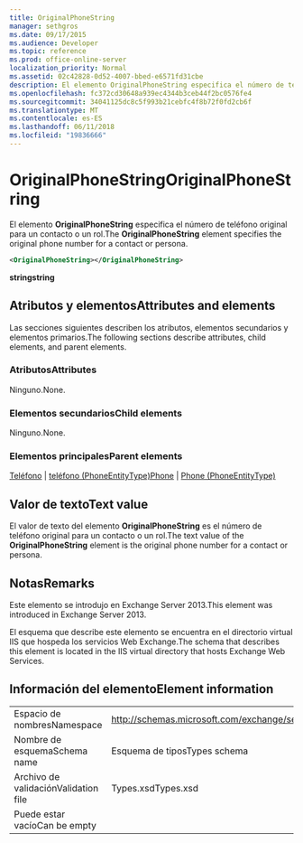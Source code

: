 ```yaml
---
title: OriginalPhoneString
manager: sethgros
ms.date: 09/17/2015
ms.audience: Developer
ms.topic: reference
ms.prod: office-online-server
localization_priority: Normal
ms.assetid: 02c42828-0d52-4007-bbed-e6571fd31cbe
description: El elemento OriginalPhoneString especifica el número de teléfono original para un contacto o un rol.
ms.openlocfilehash: fc372cd30648a939ec4344b3ceb44f2bc0576fe4
ms.sourcegitcommit: 34041125dc8c5f993b21cebfc4f8b72f0fd2cb6f
ms.translationtype: MT
ms.contentlocale: es-ES
ms.lasthandoff: 06/11/2018
ms.locfileid: "19836666"
---
```

# <a name="originalphonestring"></a><span data-ttu-id="43afb-103">OriginalPhoneString</span><span class="sxs-lookup"><span data-stu-id="43afb-103">OriginalPhoneString</span></span>

<span data-ttu-id="43afb-104">El elemento **OriginalPhoneString** especifica el número de teléfono original para un contacto o un rol.</span><span class="sxs-lookup"><span data-stu-id="43afb-104">The **OriginalPhoneString** element specifies the original phone number for a contact or persona.</span></span> 
  
```XML
<OriginalPhoneString></OriginalPhoneString>
```

 <span data-ttu-id="43afb-105">**string**</span><span class="sxs-lookup"><span data-stu-id="43afb-105">**string**</span></span>
## <a name="attributes-and-elements"></a><span data-ttu-id="43afb-106">Atributos y elementos</span><span class="sxs-lookup"><span data-stu-id="43afb-106">Attributes and elements</span></span>

<span data-ttu-id="43afb-107">Las secciones siguientes describen los atributos, elementos secundarios y elementos primarios.</span><span class="sxs-lookup"><span data-stu-id="43afb-107">The following sections describe attributes, child elements, and parent elements.</span></span>
  
### <a name="attributes"></a><span data-ttu-id="43afb-108">Atributos</span><span class="sxs-lookup"><span data-stu-id="43afb-108">Attributes</span></span>

<span data-ttu-id="43afb-109">Ninguno.</span><span class="sxs-lookup"><span data-stu-id="43afb-109">None.</span></span>
  
### <a name="child-elements"></a><span data-ttu-id="43afb-110">Elementos secundarios</span><span class="sxs-lookup"><span data-stu-id="43afb-110">Child elements</span></span>

<span data-ttu-id="43afb-111">Ninguno.</span><span class="sxs-lookup"><span data-stu-id="43afb-111">None.</span></span>
  
### <a name="parent-elements"></a><span data-ttu-id="43afb-112">Elementos principales</span><span class="sxs-lookup"><span data-stu-id="43afb-112">Parent elements</span></span>

<span data-ttu-id="43afb-113">[Teléfono](phone.md) | [teléfono (PhoneEntityType)](phone-phoneentitytype.md)</span><span class="sxs-lookup"><span data-stu-id="43afb-113">[Phone](phone.md) | [Phone (PhoneEntityType)](phone-phoneentitytype.md)</span></span>
  
## <a name="text-value"></a><span data-ttu-id="43afb-114">Valor de texto</span><span class="sxs-lookup"><span data-stu-id="43afb-114">Text value</span></span>

<span data-ttu-id="43afb-115">El valor de texto del elemento **OriginalPhoneString** es el número de teléfono original para un contacto o un rol.</span><span class="sxs-lookup"><span data-stu-id="43afb-115">The text value of the **OriginalPhoneString** element is the original phone number for a contact or persona.</span></span> 
  
## <a name="remarks"></a><span data-ttu-id="43afb-116">Notas</span><span class="sxs-lookup"><span data-stu-id="43afb-116">Remarks</span></span>

<span data-ttu-id="43afb-117">Este elemento se introdujo en Exchange Server 2013.</span><span class="sxs-lookup"><span data-stu-id="43afb-117">This element was introduced in Exchange Server 2013.</span></span>
  
<span data-ttu-id="43afb-118">El esquema que describe este elemento se encuentra en el directorio virtual IIS que hospeda los servicios Web Exchange.</span><span class="sxs-lookup"><span data-stu-id="43afb-118">The schema that describes this element is located in the IIS virtual directory that hosts Exchange Web Services.</span></span>
  
## <a name="element-information"></a><span data-ttu-id="43afb-119">Información del elemento</span><span class="sxs-lookup"><span data-stu-id="43afb-119">Element information</span></span>

|||
|:-----|:-----|
|<span data-ttu-id="43afb-120">Espacio de nombres</span><span class="sxs-lookup"><span data-stu-id="43afb-120">Namespace</span></span>  <br/> |http://schemas.microsoft.com/exchange/services/2006/types  <br/> |
|<span data-ttu-id="43afb-121">Nombre de esquema</span><span class="sxs-lookup"><span data-stu-id="43afb-121">Schema name</span></span>  <br/> |<span data-ttu-id="43afb-122">Esquema de tipos</span><span class="sxs-lookup"><span data-stu-id="43afb-122">Types schema</span></span>  <br/> |
|<span data-ttu-id="43afb-123">Archivo de validación</span><span class="sxs-lookup"><span data-stu-id="43afb-123">Validation file</span></span>  <br/> |<span data-ttu-id="43afb-124">Types.xsd</span><span class="sxs-lookup"><span data-stu-id="43afb-124">Types.xsd</span></span>  <br/> |
|<span data-ttu-id="43afb-125">Puede estar vacío</span><span class="sxs-lookup"><span data-stu-id="43afb-125">Can be empty</span></span>  <br/> ||
   

